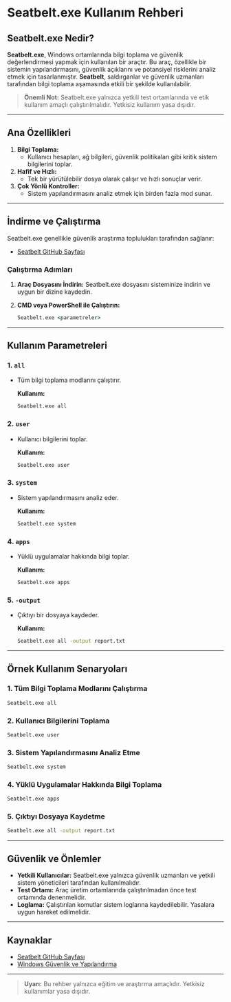 # Seatbelt.exe Kullanım Rehberi

## Seatbelt.exe Nedir?

**Seatbelt.exe**, Windows ortamlarında bilgi toplama ve güvenlik değerlendirmesi yapmak için kullanılan bir araçtır. Bu araç, özellikle bir sistemin yapılandırmasını, güvenlik açıklarını ve potansiyel risklerini analiz etmek için tasarlanmıştır. **Seatbelt**, saldırganlar ve güvenlik uzmanları tarafından bilgi toplama aşamasında etkili bir şekilde kullanılabilir.

> **Önemli Not:** Seatbelt.exe yalnızca yetkili test ortamlarında ve etik kullanım amaçlı çalıştırılmalıdır. Yetkisiz kullanım yasa dışıdır.

---

## Ana Özellikleri

1. **Bilgi Toplama:**
   - Kullanıcı hesapları, ağ bilgileri, güvenlik politikaları gibi kritik sistem bilgilerini toplar.
2. **Hafif ve Hızlı:**
   - Tek bir yürütülebilir dosya olarak çalışır ve hızlı sonuçlar verir.
3. **Çok Yönlü Kontroller:**
   - Sistem yapılandırmasını analiz etmek için birden fazla mod sunar.

---

## İndirme ve Çalıştırma

Seatbelt.exe genellikle güvenlik araştırma toplulukları tarafından sağlanır:

- [Seatbelt GitHub Sayfası](https://github.com)

### Çalıştırma Adımları

1. **Araç Dosyasını İndirin:**
   Seatbelt.exe dosyasını sisteminize indirin ve uygun bir dizine kaydedin.

2. **CMD veya PowerShell ile Çalıştırın:**
   ```cmd
   Seatbelt.exe <parametreler>
   ```

---

## Kullanım Parametreleri

### 1. **`all`**
- Tüm bilgi toplama modlarını çalıştırır.

  **Kullanım:**
  ```cmd
  Seatbelt.exe all
  ```

### 2. **`user`**
- Kullanıcı bilgilerini toplar.

  **Kullanım:**
  ```cmd
  Seatbelt.exe user
  ```

### 3. **`system`**
- Sistem yapılandırmasını analiz eder.

  **Kullanım:**
  ```cmd
  Seatbelt.exe system
  ```

### 4. **`apps`**
- Yüklü uygulamalar hakkında bilgi toplar.

  **Kullanım:**
  ```cmd
  Seatbelt.exe apps
  ```

### 5. **`-output`**
- Çıktıyı bir dosyaya kaydeder.

  **Kullanım:**
  ```cmd
  Seatbelt.exe all -output report.txt
  ```

---

## Örnek Kullanım Senaryoları

### 1. Tüm Bilgi Toplama Modlarını Çalıştırma
```cmd
Seatbelt.exe all
```

### 2. Kullanıcı Bilgilerini Toplama
```cmd
Seatbelt.exe user
```

### 3. Sistem Yapılandırmasını Analiz Etme
```cmd
Seatbelt.exe system
```

### 4. Yüklü Uygulamalar Hakkında Bilgi Toplama
```cmd
Seatbelt.exe apps
```

### 5. Çıktıyı Dosyaya Kaydetme
```cmd
Seatbelt.exe all -output report.txt
```

---

## Güvenlik ve Önlemler

- **Yetkili Kullanıcılar:** Seatbelt.exe yalnızca güvenlik uzmanları ve yetkili sistem yöneticileri tarafından kullanılmalıdır.
- **Test Ortamı:** Araç üretim ortamlarında çalıştırılmadan önce test ortamında denenmelidir.
- **Loglama:** Çalıştırılan komutlar sistem loglarına kaydedilebilir. Yasalara uygun hareket edilmelidir.

---

## Kaynaklar

- [Seatbelt GitHub Sayfası](https://github.com)
- [Windows Güvenlik ve Yapılandırma](https://learn.microsoft.com/en-us/windows-server/security/)

---

> **Uyarı:** Bu rehber yalnızca eğitim ve araştırma amaçlıdır. Yetkisiz kullanımlar yasa dışıdır.
